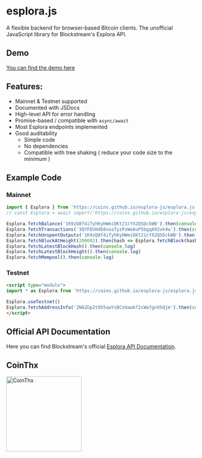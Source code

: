 # esplora.js
A flexible backend for browser-based Bitcoin clients. The unofficial JavaScript library for Blockstream's Esplora API. 

## Demo
[You can find the demo here](https://coins.github.io/esplora-js/src/demo.html)


## Features: 
  - Mainnet & Testnet supported
  - Documented with JSDocs
  - High-level API for error handling
  - Promise-based / compatible with `async/await`
  - Most Esplora endpoints implemented
  - Good auditability
    - Simple code
    - No dependencies
    - Compatible with tree shaking ( reduce your code size to the minimum )

## Example Code

### Mainnet 
```javascript
import { Esplora } from 'https://coins.github.io/esplora-js/esplora.js'
// const Esplora = await import('https://coins.github.io/esplora-js/esplora.js'); // use this when pasting into console

Esplora.fetchBalance('1K9zQ8f4iTyhKyHWmiDKt21cYX2QSDckWB').then(console.log)
Esplora.fetchTransactions('3QYFDVHdb8voaTyzPxWeAuP5bgqA92vk4w').then(console.log)
Esplora.fetchUnspentOutputs('1K9zQ8f4iTyhKyHWmiDKt21cYX2QSDckWB').then(console.log)
Esplora.fetchBlockAtHeight(200002).then(hash => Esplora.fetchBlock(hash)).then(console.log)
Esplora.fetchLatestBlockHash().then(console.log)
Esplora.fetchLatestBlockHeight().then(console.log)
Esplora.fetchMempool().then(console.log)
```
### Testnet
```html
<script type="module">
import * as Esplora from 'https://coins.github.io/esplora-js/esplora.js'

Esplora.useTestnet()
Esplora.fetchAddressInfo('2NAZGp2t955uwYsBCoUawbf2cWafgnVhQjm').then(console.log)
</script>
```

## Official API Documentation 
Here you can find Blockstream's official [Esplora API Documentation](https://github.com/Blockstream/esplora/blob/master/API.md). 


## CoinThx

[<img src="https://coins.github.io/thx/logo-color-large-pill-320px.png" alt="CoinThx" width="200"/>](https://coins.github.io/thx/#1K9zQ8f4iTyhKyHWmiDKt21cYX2QSDckWB?label=Coins%20Project&message=Thank%20you%20for%20your%20contribution!)

